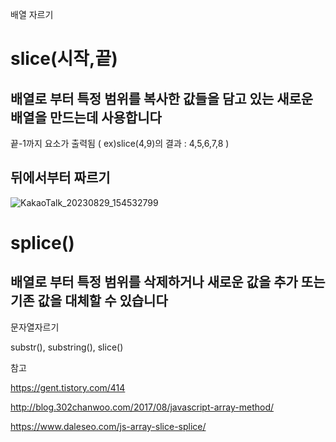 배열 자르기

# slice(시작,끝)

## 배열로 부터 특정 범위를 복사한 값들을 담고 있는 새로운 배열을 만드는데 사용합니다

끝-1까지 요소가 출력됨 ( ex)slice(4,9)의 결과 : 4,5,6,7,8 )

## 뒤에서부터 짜르기

![KakaoTalk_20230829_154532799](https://github.com/byunjiin/CodingTest/assets/129635857/9c8dd8f0-a7e8-474d-95ba-aee06a45429a)


# splice()

## 배열로 부터 특정 범위를 삭제하거나 새로운 값을 추가 또는 기존 값을 대체할 수 있습니다


문자열자르기

substr(), substring(), slice()

참고

https://gent.tistory.com/414

http://blog.302chanwoo.com/2017/08/javascript-array-method/

https://www.daleseo.com/js-array-slice-splice/
